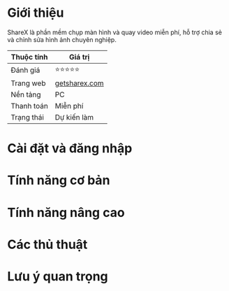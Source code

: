 # Giới thiệu
ShareX là phần mềm chụp màn hình và quay video miễn phí, hỗ trợ chia sẻ và chỉnh sửa hình ảnh chuyên nghiệp.

| Thuộc tính         | Giá trị                                  |
|--------------------|------------------------------------------|
| Đánh giá           | ⭐⭐⭐⭐⭐                                   |
| Trang web          | [getsharex.com](https://getsharex.com)   |
| Nền tảng           | PC                                       |
| Thanh toán         | Miễn phí                                 |
| Trạng thái         | Dự kiến làm                              |

# Cài đặt và đăng nhập

# Tính năng cơ bản

# Tính năng nâng cao

# Các thủ thuật

# Lưu ý quan trọng
